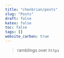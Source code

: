 ```yaml
---
title: "chenbrian/posts"
slug: "Posts"
draft: false
katex: false
toc: false
tags: []
website_carbon: true
---
```


> ramblings over `https`
